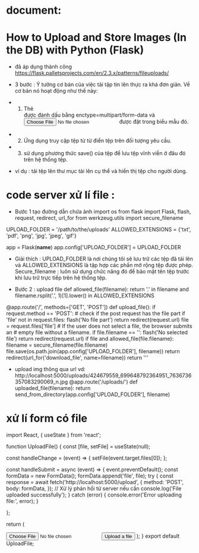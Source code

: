 # document:

# How to Upload and Store Images (In the DB) with Python (Flask)

- đã áp dụng thành công
  https://flask.palletsprojects.com/en/2.3.x/patterns/fileuploads/

* 3 bước : Ý tưởng cơ bản của việc tải tập tin lên thực ra khá đơn giản. Về cơ bản nó hoạt động như thế này:

- 1. Thẻ <form> được đánh dấu bằng enctype=multipart/form-data và <input type=file> được đặt trong biểu mẫu đó.

- 2. Ứng dụng truy cập tệp từ từ điển tệp trên đối tượng yêu cầu.

- 3. sử dụng phương thức save() của tệp để lưu tệp vĩnh viễn ở đâu đó trên hệ thống tệp.

* ví dụ : tải tệp lên thư mục tải lên cụ thể và hiển thị tệp cho người dùng.

# code server xử lí file :

- Bước 1 tạo đường dẫn chứa ảnh
  import os
  from flask import Flask, flash, request, redirect, url_for
  from werkzeug.utils import secure_filename

UPLOAD_FOLDER = '/path/to/the/uploads'
ALLOWED_EXTENSIONS = {'txt', 'pdf', 'png', 'jpg', 'jpeg', 'gif'}

app = Flask(**name**)
app.config['UPLOAD_FOLDER'] = UPLOAD_FOLDER

- Giải thích : UPLOAD_FOLDER là nơi chúng tôi sẽ lưu trữ các tệp đã tải lên và
  ALLOWED_EXTENSIONS là tập hợp các phần mở rộng tệp được phép.
  Secure_filename : luôn sử dụng chức năng đó để bảo mật tên tệp trước khi lưu trữ trực tiếp trên hệ thống tệp.

* Bước 2 : upload file
  def allowed_file(filename):
  return '.' in filename and \
   filename.rsplit('.', 1)[1].lower() in ALLOWED_EXTENSIONS

@app.route('/', methods=['GET', 'POST'])
def upload_file():
if request.method == 'POST': # check if the post request has the file part
if 'file' not in request.files:
flash('No file part')
return redirect(request.url)
file = request.files['file'] # If the user does not select a file, the browser submits an # empty file without a filename.
if file.filename == '':
flash('No selected file')
return redirect(request.url)
if file and allowed_file(file.filename):
filename = secure_filename(file.filename)
file.save(os.path.join(app.config['UPLOAD_FOLDER'], filename))
return redirect(url_for('download_file', name=filename))
return '''

- upload img thông qua url
  vd: http://localhost:5000/uploads/424679559_699648792364951_7636736357083290069_n.jpg
  @app.route('/uploads/<filename>')
  def uploaded_file(filename):
  return send_from_directory(app.config['UPLOAD_FOLDER'], filename)

# xử lí form có file

import React, { useState } from 'react';

function UploadFile() {
const [file, setFile] = useState(null);

const handleChange = (event) => {
setFile(event.target.files[0]);
};

const handleSubmit = async (event) => {
event.preventDefault();
const formData = new FormData();
formData.append('file', file);
try {
const response = await fetch('http://localhost:5000/upload', {
method: 'POST',
body: formData,
});
// Xử lý phản hồi từ server nếu cần
console.log('File uploaded successfully');
} catch (error) {
console.error('Error uploading file:', error);
}

};

return (

<form onSubmit={handleSubmit} encType="multipart/form-data">
<input type="file" name="file" onChange={handleChange} />
<button type="submit">Upload a file</button>
</form>
);
}
export default UploadFile;
